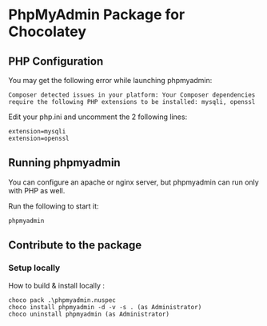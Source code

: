 ﻿# PhpMyAdmin Package for Chocolatey


PHP Configuration
-----------------

You may get the following error while launching phpmyadmin:

```
Composer detected issues in your platform: Your Composer dependencies require the following PHP extensions to be installed: mysqli, openssl
```

Edit your php.ini and uncomment the 2 following lines:

```
extension=mysqli
extension=openssl
```


Running phpmyadmin
------------------

You can configure an apache or nginx server, but phpmyadmin can run only with PHP as well.

Run the following to start it:

```
phpmyadmin
```

Contribute to the package
-------------------------

### Setup locally

How to build & install locally :

```
choco pack .\phpmyadmin.nuspec
choco install phpmyadmin -d -v -s . (as Administrator)
choco uninstall phpmyadmin (as Administrator)
```
